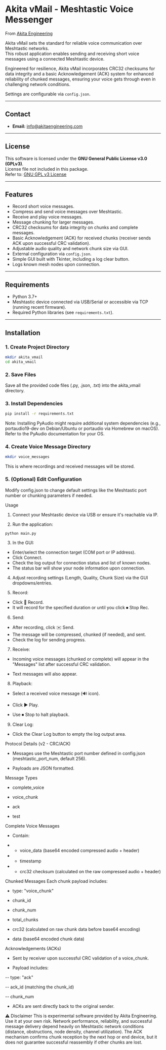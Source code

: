 # Akita vMail - Meshtastic Voice Messenger

From [Akita Engineering](https://www.akitaengineering.com)

Akita vMail sets the standard for reliable voice communication over Meshtastic networks.  
This robust application enables sending and receiving short voice messages using a connected Meshtastic device.
  
Engineered for resilience, Akita vMail incorporates CRC32 checksums for data integrity and a basic Acknowledgement (ACK) system for enhanced reliability of chunked messages, ensuring your voice gets through even in challenging network conditions.  

Settings are configurable via `config.json`.

---

## Contact

- **Email:** info@akitaengineering.com

---

## License

This software is licensed under the **GNU General Public License v3.0 (GPLv3)**.  
License file not included in this package.  
Refer to: [GNU GPL v3 License](https://www.gnu.org/licenses/gpl-3.0.en.html)

---

## Features

- Record short voice messages.
- Compress and send voice messages over Meshtastic.
- Receive and play voice messages.
- Message chunking for larger messages.
- CRC32 checksums for data integrity on chunks and complete messages.
- Basic Acknowledgement (ACK) for received chunks (receiver sends ACK upon successful CRC validation).
- Adjustable audio quality and network chunk size via GUI.
- External configuration via `config.json`.
- Simple GUI built with Tkinter, including a log clear button.
- Logs known mesh nodes upon connection.

---

## Requirements

- Python 3.7+
- Meshtastic device connected via USB/Serial or accessible via TCP (running recent firmware).
- Required Python libraries (see `requirements.txt`).

---

## Installation

### 1. Create Project Directory
```bash
mkdir akita_vmail
cd akita_vmail
```
### 2. Save Files
Save all the provided code files (.py, .json, .txt) into the akita_vmail directory.

### 3. Install Dependencies
```bash
pip install -r requirements.txt
```
Note: Installing PyAudio might require additional system dependencies (e.g., portaudio19-dev on Debian/Ubuntu or portaudio via Homebrew on macOS).
Refer to the PyAudio documentation for your OS.

### 4. Create Voice Message Directory
```bash
mkdir voice_messages
```
This is where recordings and received messages will be stored.

### 5. (Optional) Edit Configuration
Modify config.json to change default settings like the Meshtastic port number or chunking parameters if needed.

Usage
1. Connect your Meshtastic device via USB or ensure it's reachable via IP.

2. Run the application:
```bash
python main.py
```
3. In the GUI:

- Enter/select the connection target (COM port or IP address).
- Click Connect.
- Check the log output for connection status and list of known nodes.
- The status bar will show your node information upon connection.

4. Adjust recording settings (Length, Quality, Chunk Size) via the GUI dropdowns/entries.

5. Record:

- Click 🎤 Record.
- It will record for the specified duration or until you click ⏹ Stop Rec.

6. Send:

- After recording, click ✉️ Send.
- The message will be compressed, chunked (if needed), and sent.
- Check the log for sending progress.

7. Receive:

- Incoming voice messages (chunked or complete) will appear in the "Messages" list after successful CRC validation.

- Text messages will also appear.

8. Playback:

- Select a received voice message (🔊 icon).

- Click ▶ Play.

- Use ⏹ Stop to halt playback.

9. Clear Log:

- Click the Clear Log button to empty the log output area.

Protocol Details (v2 - CRC/ACK)
- Messages use the Meshtastic port number defined in config.json (meshtastic_port_num, default 256).

- Payloads are JSON formatted.

Message Types
- complete_voice

- voice_chunk

- ack

- test

Complete Voice Messages
- Contain:

- - voice_data (base64 encoded compressed audio + header)

- - timestamp

- - crc32 checksum (calculated on the raw compressed audio + header)

Chunked Messages
Each chunk payload includes:

- type: "voice_chunk"

- chunk_id

- chunk_num

- total_chunks

- crc32 (calculated on raw chunk data before base64 encoding)

- data (base64 encoded chunk data)

Acknowledgements (ACKs)
- Sent by receiver upon successful CRC validation of a voice_chunk.

- Payload includes:

-- type: "ack"

-- ack_id (matching the chunk_id)

-- chunk_num

- ACKs are sent directly back to the original sender.

⚠️ Disclaimer
This is experimental software provided by Akita Engineering. Use it at your own risk.
Network performance, reliability, and successful message delivery depend heavily on Meshtastic network conditions (distance, obstructions, node density, channel utilization).
The ACK mechanism confirms chunk reception by the next hop or end device, but it does not guarantee successful reassembly if other chunks are lost.


